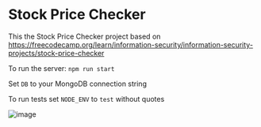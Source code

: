 # Stock Price Checker

This the Stock Price Checker project based on https://freecodecamp.org/learn/information-security/information-security-projects/stock-price-checker

To run the server: `npm run start`

Set `DB` to your MongoDB connection string

To run tests set `NODE_ENV` to `test` without quotes

![image](https://github.com/gaexxx/freeCodeCamp/assets/128270125/da9bd98c-0f31-4a53-b359-c89b55239fb9)
